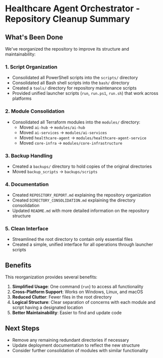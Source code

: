 # Healthcare Agent Orchestrator - Repository Cleanup Summary

## What's Been Done

We've reorganized the repository to improve its structure and maintainability:

### 1. Script Organization

- Consolidated all PowerShell scripts into the `scripts/` directory
- Consolidated all Bash shell scripts into the `bash/` directory
- Created a `tools/` directory for repository maintenance scripts
- Provided unified launcher scripts (`run`, `run.ps1`, `run.sh`) that work across platforms

### 2. Module Consolidation

- Consolidated all Terraform modules into the `modules/` directory:
  - Moved `ai-hub` → `modules/ai-hub`
  - Moved `ai-services` → `modules/ai-services`
  - Moved `healthcare-agent` → `modules/healthcare-agent-service`
  - Moved `core-infra` → `modules/core-infrastructure`

### 3. Backup Handling

- Created a `backups/` directory to hold copies of the original directories
- Moved `backup_scripts` → `backups/scripts`

### 4. Documentation

- Created `REPOSITORY_REPORT.md` explaining the repository organization
- Created `DIRECTORY_CONSOLIDATION.md` explaining the directory consolidation
- Updated `README.md` with more detailed information on the repository structure

### 5. Clean Interface

- Streamlined the root directory to contain only essential files
- Created a simple, unified interface for all operations through launcher scripts

## Benefits

This reorganization provides several benefits:

1. **Simplified Usage**: One command (`run`) to access all functionality
2. **Cross-Platform Support**: Works on Windows, Linux, and macOS
3. **Reduced Clutter**: Fewer files in the root directory
4. **Logical Structure**: Clear separation of concerns with each module and script having a designated location
5. **Better Maintainability**: Easier to find and update code

## Next Steps

- Remove any remaining redundant directories if necessary
- Update deployment documentation to reflect the new structure
- Consider further consolidation of modules with similar functionality
